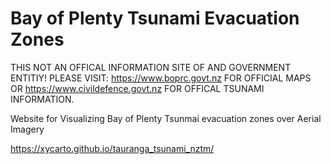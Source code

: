 # Bay of Plenty Tsunami Evacuation Zones
THIS NOT AN OFFICAL INFORMATION SITE OF AND GOVERNMENT ENTITIY! PLEASE VISIT: https://www.boprc.govt.nz FOR OFFICIAL MAPS OR https://www.civildefence.govt.nz FOR OFFICAL TSUNAMI INFORMATION. 

Website for Visualizing Bay of Plenty Tsunmai evacuation zones over Aerial Imagery

https://xycarto.github.io/tauranga_tsunami_nztm/
